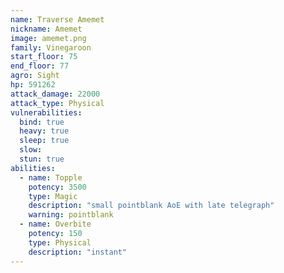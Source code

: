 ```yaml
---
name: Traverse Amemet
nickname: Amemet
image: amemet.png
family: Vinegaroon
start_floor: 75
end_floor: 77
agro: Sight
hp: 591262
attack_damage: 22000
attack_type: Physical
vulnerabilities:
  bind: true
  heavy: true
  sleep: true
  slow: 
  stun: true
abilities:
  - name: Topple
    potency: 3500
    type: Magic
    description: "small pointblank AoE with late telegraph"
    warning: pointblank
  - name: Overbite
    potency: 150
    type: Physical
    description: "instant"
---
```

